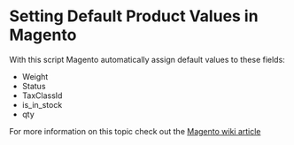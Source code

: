 # Setting Default Product Values in Magento #

With this script Magento automatically assign default values to these fields:

- Weight
- Status
- TaxClassId
- is_in_stock
- qty

For more information on this topic check out the [Magento wiki article](http://www.magentocommerce.com/wiki/5_-_modules_and_development/0_-_module_development_in_magento/customizing_magento_using_event-observer_method)